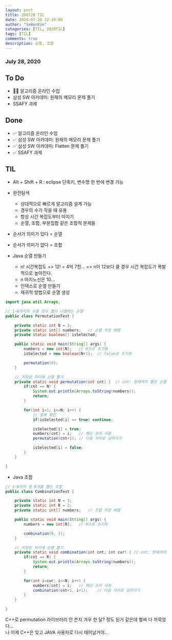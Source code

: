 ```yaml
---
layout: post
title: 200728 TIL
date: 2020-07-28 12:19:00
author: "SeWonKim"
categories: [TIL, 2020TIL]
tags: [TIL]
comments: true
description: 순열, 조합
---
```


### July 28, 2020

## To Do

- 👨‍💻 알고리즘 온라인 수업
- 삼성 SW 아카데미: 원재의 메모리 문제 풀기
- SSAFY 과제

## Done

- ✅ 알고리즘 온라인 수업
- ✅ 삼성 SW 아카데미: 원재의 메모리 문제 풀기
- ✅ 삼성 SW 아카데미: Flatten 문제 풀기
- ✅ SSAFY 과제

## TIL

- Alt + Shift + R : eclipse 단축키, 변수명 한 번에 변경 가능
- 완전탐색

  - 상대적으로 빠르게 알고리즘 설계 가능
  - 경우의 수가 작을 때 유용
  - 항상 시간 복잡도부터 따지기
  - 순열, 조합, 부분집합 같은 조합적 문제들

- 순서가 의미가 있다 = 순열
- 순서가 의미가 없다 = 조합

- Java 순열 만들기
  - n! 시간복잡도 => 12! = 4억 7천... => n이 12보다 클 경우 시간 복잡도가 폭발적으로 높아진다.
  - n 마지노선은 10...
  - 인덱스로 순열 만들기
  - 재귀적 방법으로 순열 생성

```java
import java.util.Arrays;

// 1~N까지의 수를 모두 뽑아 나열하는 순열
public class PermutationTest {

	private static int N = 3;
	private static int[] numbers;	// 순열 저장 배열
	private static boolean[] isSelected;

	public static void main(String[] args) {
		numbers = new int[N];	// 0으로 초기화
		isSelected = new boolean[N+1];	// false로 초기화

		permutation(0);
	}

	// 지정된 자리에 순열 뽑기
	private static void permutation(int cnt) {	// cnt: 현재까지 뽑은 순열의 갯수
		if(cnt == N) {
			System.out.println(Arrays.toString(numbers));
			return;
		}

		for(int i=1; i<=N; i++) {
			// 중복 확인
			if(isSelected[i] == true) continue;

			isSelected[i] = true;
			numbers[cnt] = i;	// 해당 숫자 사용
			permutation(cnt+1);	// 다음 자리로 넘어가기

			isSelected[i] = false;
		}
	}

}
```

- Java 조합

```java
// 1~N까지 중 R개를 뽑는 조합
public class CombinationTest {

	private static int N = 3;
	private static int R = 2;
	private static int[] numbers;	// 조합 저장 배열

	public static void main(String[] args) {
		numbers = new int[R];	// 0으로 초기화

		combination(0, 1);
	}

	// 지정된 자리에 순열 뽑기
	private static void combination(int cnt, int cur) {	// cnt: 현재까지 뽑은 조합의 갯수, cur: 조합에 시도할 원소의 시작 인덱스
		if(cnt == R) {
			System.out.println(Arrays.toString(numbers));
			return;
		}

		for(int i=cur; i<=N; i++) {
			numbers[cnt] = i;	// 해당 숫자 사용
			combination(cnt+1, i+1);	// 다음 자리로 넘어가기
		}
	}

}
```

C++로 permutation 라이브러리 안 쓴지 겨우 한 달? 정도 된거 같은데 벌써 다 까묵었다...  
나 이제 C++은 잊고 JAVA 사용자로 다시 태어날거야...
